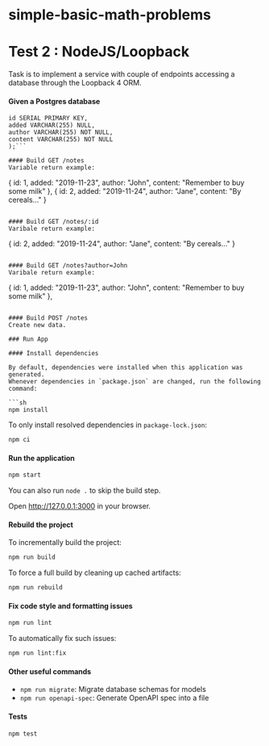 # simple-basic-math-problems
# Test 2 : NodeJS/Loopback

Task is to implement a service with couple of endpoints accessing a database through the Loopback 4 ORM.
#### Given a Postgres database
```CREATE TABLE notes (
id SERIAL PRIMARY KEY,
added VARCHAR(255) NULL,
author VARCHAR(255) NOT NULL,
content VARCHAR(255) NOT NULL
);```

#### Build GET /notes
Variable return example:
```
{
  id: 1,
  added: "2019-11-23",
  author: "John",
  content: "Remember to buy some milk"
},
{
  id: 2,
  added: "2019-11-24",
  author: "Jane",
  content: "By cereals..."
}
```

#### Build GET /notes/:id
Varibale return example:
```
{
  id: 2,
  added: "2019-11-24",
  author: "Jane",
  content: "By cereals..."
}
```

#### Build GET /notes?author=John
Varibale return example:
```
{
  id: 1,
  added: "2019-11-23",
  author: "John",
  content: "Remember to buy some milk"
},
```

#### Build POST /notes
Create new data.

### Run App

#### Install dependencies

By default, dependencies were installed when this application was generated.
Whenever dependencies in `package.json` are changed, run the following command:

```sh
npm install
```

To only install resolved dependencies in `package-lock.json`:

```sh
npm ci
```

#### Run the application

```sh
npm start
```

You can also run `node .` to skip the build step.

Open http://127.0.0.1:3000 in your browser.

#### Rebuild the project

To incrementally build the project:

```sh
npm run build
```

To force a full build by cleaning up cached artifacts:

```sh
npm run rebuild
```

#### Fix code style and formatting issues

```sh
npm run lint
```

To automatically fix such issues:

```sh
npm run lint:fix
```

#### Other useful commands

- `npm run migrate`: Migrate database schemas for models
- `npm run openapi-spec`: Generate OpenAPI spec into a file

#### Tests

```sh
npm test
```
